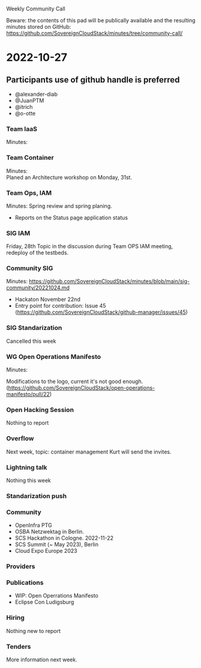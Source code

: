 Weekly Community Call

Beware: the contents of this pad will be publically available and the resulting minutes stored on GitHub:
https://github.com/SovereignCloudStack/minutes/tree/community-call/


# 2022-10-27
## Participants  use of github handle is preferred
* @alexander-diab
* @JuanPTM
* @itrich
* @o-otte


### Team IaaS
Minutes:

### Team Container
Minutes:  
Planed an Architecture workshop on Monday, 31st.

### Team Ops, IAM
Minutes: 
Spring review and spring planing.
- Reports on the Status page application status

### SIG IAM
Friday, 28th 
Topic in the discussion during Team OPS IAM meeting, redeploy of the testbeds.


### Community SIG 
Minutes: https://github.com/SovereignCloudStack/minutes/blob/main/sig-community/20221024.md

- Hackaton November 22nd
- Entry point for contribution: Issue 45 (https://github.com/SovereignCloudStack/github-manager/issues/45)

### SIG Standarization
Cancelled this week

### WG Open Operations Manifesto
Minutes: 

Modifications to the logo, current it's not good enough. (https://github.com/SovereignCloudStack/open-operations-manifesto/pull/22)


### Open Hacking Session
Nothing to report

### Overflow
Next week, topic: container management
Kurt will send the invites.

### Lightning talk
Nothing this week

### Standarization push

### Community
- OpenInfra PTG
- OSBA Netzwektag in Berlin. 
- SCS Hackathon in Cologne. 2022-11-22
- SCS Summit (~ May 2023), Berlin
- Cloud Expo Europe 2023

### Providers


### Publications
- WIP: Open Operrations Manifesto
- Eclipse Con Ludigsburg 


### Hiring
Nothing new to report

### Tenders
More information next week.



